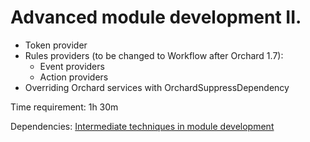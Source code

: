 # Advanced module development II.



- Token provider
- Rules providers (to be changed to Workflow after Orchard 1.7):
	- Event providers
	- Action providers
- Overriding Orchard services with OrchardSuppressDependency

Time requirement: 1h 30m

Dependencies: [Intermediate techniques in module development](../ModuleDevelopmentAndApis/IntermediateTechniquesInModuleDevelopment)